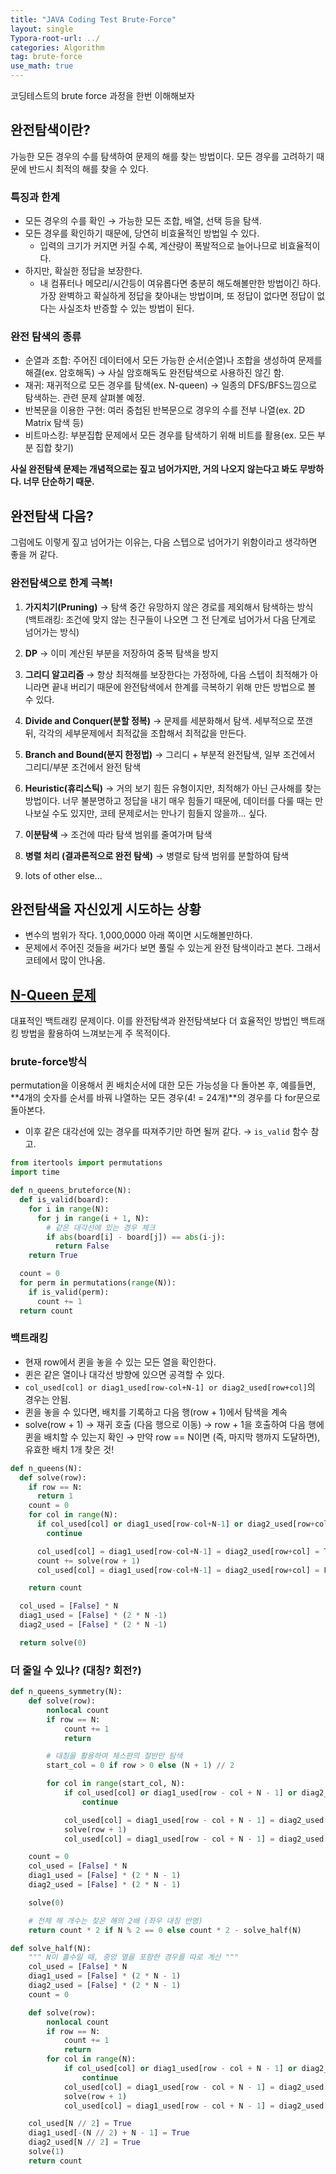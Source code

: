 ```yaml
---
title: "JAVA Coding Test Brute-Force"
layout: single
Typora-root-url: ../
categories: Algorithm
tag: brute-force
use_math: true
---
```


코딩테스트의 brute force 과정을 한번 이해해보자

## 완전탐색이란?

가능한 모든 경우의 수를 탐색하여 문제의 해를 찾는 방법이다. 모든 경우를 고려하기 때문에 반드시 최적의 해를 찾을 수 있다. 

### 특징과 한계

- 모든 경우의 수를 확인 → 가능한 모든 조합, 배열, 선택 등을 탐색.
- 모든 경우를 확인하기 때문에, 당연히 비효율적인 방법일 수 있다.
    - 입력의 크기가 커지면 커질 수록, 계산량이 폭발적으로 늘어나므로 비효율적이다.
- 하지만, 확실한 정답을 보장한다.
    - 내 컴퓨터나 메모리/시간등이 여유롭다면 충분히 해도해볼만한 방법이긴 하다. 가장 완벽하고 확실하게 정답을 찾아내는 방법이며, 또 정답이 없다면 정답이 없다는 사실조차 반증할 수 있는 방법이 된다.

### 완전 탐색의 종류
- 순열과 조합: 주어진 데이터에서 모든 가능한 순서(순열)나 조합을 생성하여 문제를 해결(ex. 암호해독) → 사실 암호해독도 완전탐색으로 사용하진 않긴 함.
- 재귀: 재귀적으로 모든 경우를 탐색(ex. N-queen) → 일종의 DFS/BFS느낌으로 탐색하는. 관련 문제 살펴볼 예정.
- 반복문을 이용한 구현: 여러 중첩된 반복문으로 경우의 수를 전부 나열(ex. 2D Matrix 탐색 등)
- 비트마스킹: 부분집합 문제에서 모든 경우를 탐색하기 위해 비트를 활용(ex. 모든 부분 집합 찾기)

**사실 완전탐색 문제는 개념적으로는 짚고 넘어가지만, 거의 나오지 않는다고 봐도 무방하다. 너무 단순하기 때문.**

## 완전탐색 다음?

그럼에도 이렇게 짚고 넘어가는 이유는, 다음 스텝으로 넘어가기 위함이라고 생각하면 좋을 꺼 같다.

### 완전탐색으로 한계 극복!

1. **가지치기(Pruning)** → 탐색 중간 유망하지 않은 경로를 제외해서 탐색하는 방식 (백트래킹: 조건에 맞지 않는 친구들이 나오면 그 전 단계로 넘어가서 다음 단계로 넘어가는 방식)

2. **DP** → 이미 계산된 부분을 저장하여 중복 탐색을 방지

3. **그리디 알고리즘** → 항상 최적해를 보장한다는 가정하에, 다음 스텝이 최적해가 아니라면 끝내 버리기 때문에 완전탐색에서 한계를 극복하기 위해 만든 방법으로 볼 수 있다.

4. **Divide and Conquer(분할 정복)** → 문제를 세분화해서 탐색. 세부적으로 쪼갠 뒤, 각각의 세부문제에서 최적값을 조합해서 최적값을 만든다.

5. **Branch and Bound(분지 한정법)** → 그리디 + 부분적 완전탐색, 일부 조건에서 그리디/부분 조건에서 완전 탐색

6. **Heuristic(휴리스틱)** → 거의 보기 힘든 유형이지만, 최적해가 아닌 근사해를 찾는 방법이다. 너무 불분명하고 정답을 내기 매우 힘들기 때문에, 데이터를 다룰 때는 만나보실 수도 있지만, 코테 문제로서는 만나기 힘들지 않을까... 싶다.

7. **이분탐색** → 조건에 따라 탐색 범위를 줄여가며 탐색

8. **병렬 처리 (결과론적으로 완전 탐색)** → 병렬로 탐색 범위를 분할하여 탐색

9. lots of other else...

## 완전탐색을 자신있게 시도하는 상황

- 변수의 범위가 작다. 1,000,0000 아래 쪽이면 시도해볼만하다. 
- 문제에서 주어진 것들을 써가다 보면 풀릴 수 있는게 완전 탐색이라고 본다. 그래서 코테에서 많이 안나옴.

## [N-Queen 문제](https://www.acmicpc.net/problem/9663)

대표적인 백트래킹 문제이다. 이를 완전탐색과 완전탐색보다 더 효율적인 방법인 백트래킹 방법을 활용하여 느껴보는게 주 목적이다.

### brute-force방식
permutation을 이용해서 퀸 배치순서에 대한 모든 가능성을 다 돌아본 후, 예를들면, **4개의 숫자를 순서를 바꿔 나열하는 모든 경우(4! = 24개)**의 경우를 다 for문으로 돌아본다.
- 이후 같은 대각선에 있는 경우를 따져주기만 하면 될꺼 같다. → `is_valid` 함수 참고.

```python
from itertools import permutations
import time

def n_queens_bruteforce(N):
  def is_valid(board):
    for i in range(N):
      for j in range(i + 1, N):
        # 같은 대각선에 있는 경우 체크
        if abs(board[i] - board[j]) == abs(i-j):
          return False
    return True

  count = 0
  for perm in permutations(range(N)):
    if is_valid(perm):
      count += 1
  return count
```

### 백트래킹
- 현재 row에서 퀸을 놓을 수 있는 모든 열을 확인한다.
- 퀸은 같은 열이나 대각선 방향에 있으면 공격할 수 있다.
- `col_used[col] or diag1_used[row-col+N-1] or diag2_used[row+col]`의 경우는 안됨.
- 퀸을 놓을 수 있다면, 배치를 기록하고 다음 행(row + 1)에서 탐색을 계속
- solve(row + 1) → 재귀 호출 (다음 행으로 이동) → row + 1을 호출하여 다음 행에 퀸을 배치할 수 있는지 확인 → 만약 row == N이면 (즉, 마지막 행까지 도달하면), 유효한 배치 1개 찾은 것!

```python
def n_queens(N):
  def solve(row):
    if row == N:
      return 1
    count = 0
    for col in range(N):
      if col_used[col] or diag1_used[row-col+N-1] or diag2_used[row+col]:
        continue

      col_used[col] = diag1_used[row-col+N-1] = diag2_used[row+col] = True
      count += solve(row + 1)
      col_used[col] = diag1_used[row-col+N-1] = diag2_used[row+col] = False

    return count

  col_used = [False] * N
  diag1_used = [False] * (2 * N -1)
  diag2_used = [False] * (2 * N -1)

  return solve(0)
```

### 더 줄일 수 있나? (대칭? 회전?)

```Python
def n_queens_symmetry(N):
    def solve(row):
        nonlocal count
        if row == N:
            count += 1
            return

        # 대칭을 활용하여 체스판의 절반만 탐색
        start_col = 0 if row > 0 else (N + 1) // 2

        for col in range(start_col, N):
            if col_used[col] or diag1_used[row - col + N - 1] or diag2_used[row + col]:
                continue

            col_used[col] = diag1_used[row - col + N - 1] = diag2_used[row + col] = True
            solve(row + 1)
            col_used[col] = diag1_used[row - col + N - 1] = diag2_used[row + col] = False

    count = 0
    col_used = [False] * N
    diag1_used = [False] * (2 * N - 1)
    diag2_used = [False] * (2 * N - 1)

    solve(0)

    # 전체 해 개수는 찾은 해의 2배 (좌우 대칭 반영)
    return count * 2 if N % 2 == 0 else count * 2 - solve_half(N)

def solve_half(N):
    """ N이 홀수일 때, 중앙 열을 포함한 경우를 따로 계산 """
    col_used = [False] * N
    diag1_used = [False] * (2 * N - 1)
    diag2_used = [False] * (2 * N - 1)
    count = 0

    def solve(row):
        nonlocal count
        if row == N:
            count += 1
            return
        for col in range(N):
            if col_used[col] or diag1_used[row - col + N - 1] or diag2_used[row + col]:
                continue
            col_used[col] = diag1_used[row - col + N - 1] = diag2_used[row + col] = True
            solve(row + 1)
            col_used[col] = diag1_used[row - col + N - 1] = diag2_used[row + col] = False

    col_used[N // 2] = True
    diag1_used[-(N // 2) + N - 1] = True
    diag2_used[N // 2] = True
    solve(1)
    return count

```